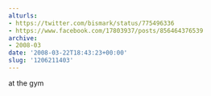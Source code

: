 ```yaml
---
alturls:
- https://twitter.com/bismark/status/775496336
- https://www.facebook.com/17803937/posts/856464376539
archive:
- 2008-03
date: '2008-03-22T18:43:23+00:00'
slug: '1206211403'
---
```


at the gym

